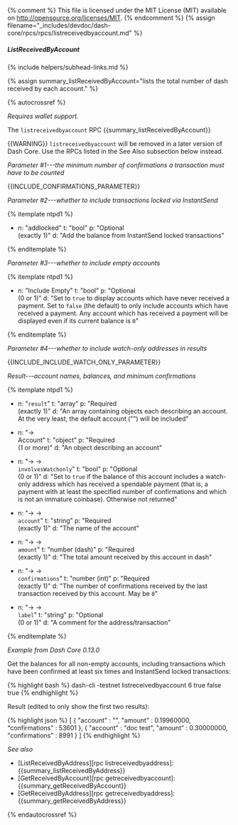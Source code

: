 {% comment %}
This file is licensed under the MIT License (MIT) available on
http://opensource.org/licenses/MIT.
{% endcomment %}
{% assign filename="_includes/devdoc/dash-core/rpcs/rpcs/listreceivedbyaccount.md" %}

##### ListReceivedByAccount
{% include helpers/subhead-links.md %}

{% assign summary_listReceivedByAccount="lists the total number of dash received by each account." %}

<!-- __ -->

{% autocrossref %}

*Requires wallet support.*

The `listreceivedbyaccount` RPC {{summary_listReceivedByAccount}}

{{WARNING}} `listreceivedbyaccount` will be removed in a later version of Dash
Core.  Use the RPCs listed in the See Also subsection below instead.

*Parameter #1---the minimum number of confirmations a transaction must have to be counted*

{{INCLUDE_CONFIRMATIONS_PARAMETER}}

*Parameter #2---whether to include transactions locked via InstantSend*

{% itemplate ntpd1 %}
- n: "addlocked"
  t: "bool"
  p: "Optional<br>(exactly 1)"
  d: "Add the balance from InstantSend locked transactions"

{% enditemplate %}

*Parameter #3---whether to include empty accounts*

{% itemplate ntpd1 %}
- n: "Include Empty"
  t: "bool"
  p: "Optional<br>(0 or 1)"
  d: "Set to `true` to display accounts which have never received a payment.  Set to `false` (the default) to only include accounts which have received a payment.  Any account which has received a payment will be displayed even if its current balance is `0`"

{% enditemplate %}

*Parameter #4---whether to include watch-only addresses in results*

{{INCLUDE_INCLUDE_WATCH_ONLY_PARAMETER}}

*Result---account names, balances, and minimum confirmations*

{% itemplate ntpd1 %}
- n: "`result`"
  t: "array"
  p: "Required<br>(exactly 1)"
  d: "An array containing objects each describing an account.  At the very least, the default account (\"\") will be included"

- n: "→<br>Account"
  t: "object"
  p: "Required<br>(1 or more)"
  d: "An object describing an account"

- n: "→ →<br>`involvesWatchonly`"
  t: "bool"
  p: "Optional<br>(0 or 1)"
  d: "Set to `true` if the balance of this account includes a watch-only address which has received a spendable payment (that is, a payment with at least the specified number of confirmations and which is not an immature coinbase).  Otherwise not returned"

- n: "→ →<br>`account`"
  t: "string"
  p: "Required<br>(exactly 1)"
  d: "The name of the account"

- n: "→ →<br>`amount`<!--noref-->"
  t: "number (dash)"
  p: "Required<br>(exactly 1)"
  d: "The total amount received by this account in dash"

- n: "→ →<br>`confirmations`"
  t: "number (int)"
  p: "Required<br>(exactly 1)"
  d: "The number of confirmations received by the last transaction received by this account.  May be `0`"

- n: "→ →<br>`label`"
  t: "string"
  p: "Optional<br>(0 or 1)"
  d: "A comment for the address/transaction"

{% enditemplate %}

*Example from Dash Core 0.13.0*

Get the balances for all non-empty accounts, including transactions
which have been confirmed at least six times and InstantSend locked transactions:

{% highlight bash %}
dash-cli -testnet listreceivedbyaccount 6 true false true
{% endhighlight %}

Result (edited to only show the first two results):

{% highlight json %}
[
    {
        "account" : "",
        "amount" : 0.19960000,
        "confirmations" : 53601
    },
    {
        "account" : "doc test",
        "amount" : 0.30000000,
        "confirmations" : 8991
    }
]
{% endhighlight %}

*See also*

* [ListReceivedByAddress][rpc listreceivedbyaddress]: {{summary_listReceivedByAddress}}
* [GetReceivedByAccount][rpc getreceivedbyaccount]: {{summary_getReceivedByAccount}}
* [GetReceivedByAddress][rpc getreceivedbyaddress]: {{summary_getReceivedByAddress}}


{% endautocrossref %}
